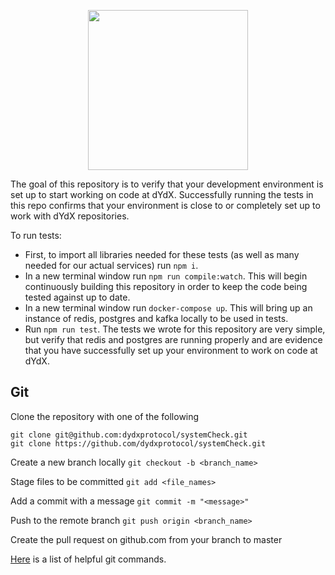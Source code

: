 <p align='center'><img src='https://dydx.exchange/logo.svg' width='256' /></p>

The goal of this repository is to verify that your development environment is set up to start working on code at dYdX. Successfully running the tests in this repo confirms that your environment is close to or completely set up to work with dYdX repositories.



To run tests:
* First, to import all libraries needed for these tests (as well as many needed for our actual services) run `npm i`.
* In a new terminal window run `npm run compile:watch`. This will begin continuously building this repository in order to keep the code being tested against up to date.
* In a new terminal window run `docker-compose up`. This will bring up an instance of redis, postgres and kafka locally to be used in tests.
* Run `npm run test`. The tests we wrote for this repository are very simple, but verify that redis and postgres are running properly and are evidence that you have successfully set up your environment to work on code at dYdX.


## Git
Clone the repository with one of the following
```
git clone git@github.com:dydxprotocol/systemCheck.git
git clone https://github.com/dydxprotocol/systemCheck.git
```

Create a new branch locally
`git checkout -b <branch_name>`

Stage files to be committed
`git add <file_names>`

Add a commit with a message
`git commit -m "<message>"`

Push to the remote branch
`git push origin <branch_name>`

Create the pull request on github.com from your branch to master

[Here](http://guides.beanstalkapp.com/version-control/common-git-commands.html) is a list of helpful git commands.
